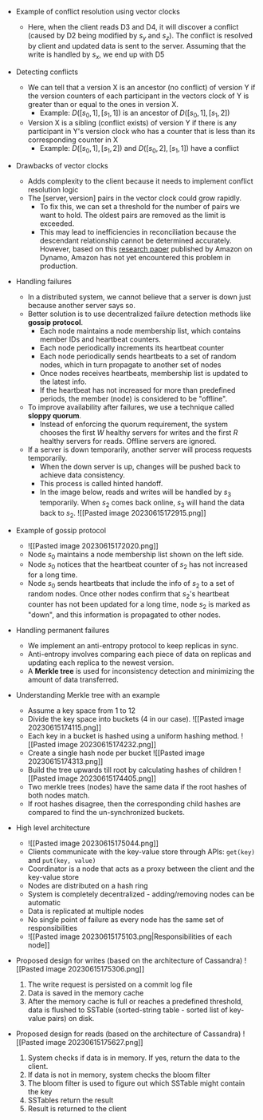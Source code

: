 - Example of conflict resolution using vector clocks 
	- Here, when the client reads $\text{D3}$ and $\text{D4}$, it will discover a conflict (caused by $\text{D2}$ being modified by $s_{y}$ and $s_{z}$). The conflict is resolved by client and updated data is sent to the server. Assuming that the write is handled by $s_{x}$, we end up with $\text{D5}$

- Detecting conflicts
	- We can tell that a version X is an ancestor (no conflict) of version Y if the version counters of each participant in the vectors clock of Y is greater than or equal to the ones in version X.
		- Example: $D([s_{0}, 1], [s_{1}, 1])$ is an ancestor of $D([s_{0}, 1], [s_{1}, 2])$
	- Version X is a sibling (conflict exists) of version Y if there is any participant in Y's version clock who has a counter that is less than its corresponding counter in X
		- Example: $D([s_{0}, 1], [s_{1}, 2])$ and $D([s_{0}, 2], [s_{1}, 1])$ have a conflict

- Drawbacks of vector clocks
	- Adds complexity to the client because it needs to implement conflict resolution logic
	- The $[\text{server}, \text{version}]$ pairs in the vector clock could grow rapidly.
		- To fix this, we can set a threshold for the number of pairs we want to hold. The oldest pairs are removed as the limit is exceeded.
		- This may lead to inefficiencies in reconciliation because the descendant relationship cannot be determined accurately. However, based on this [research paper](https://www.allthingsdistributed.com/files/amazon-dynamo-sosp2007.pdf) published by Amazon on Dynamo, Amazon has not yet encountered this problem in production.

- Handling failures
	- In a distributed system, we cannot believe that a server is down just because another server says so.
	- Better solution is to use decentralized failure detection methods like **gossip protocol**.
		- Each node maintains a node membership list, which contains member IDs and heartbeat counters.
		- Each node periodically increments its heartbeat counter
		- Each node periodically sends heartbeats to a set of random nodes, which in turn propagate to another set of nodes
		- Once nodes receives heartbeats, membership list is updated to the latest info.
		- If the heartbeat has not increased for more than predefined periods, the member (node) is considered to be "offline".
	- To improve availability after failures, we use a technique called **sloppy quorum**.
		- Instead of enforcing the quorum requirement, the system chooses the first $W$ healthy servers for writes and the first $R$ healthy servers for reads. Offline servers are ignored.
	- If a server is down temporarily, another server will process requests temporarily.
		- When the down server is up, changes will be pushed back to achieve data consistency.
		- This process is called hinted handoff.
		- In the image below, reads and writes will be handled by $s_{3}$ temporarily. When $s_{2}$ comes back online, $s_{3}$ will hand the data back to $s_{2}$. ![[Pasted image 20230615172915.png]]

- Example of gossip protocol
	- ![[Pasted image 20230615172020.png]]
	- Node $s_{0}$ maintains a node membership list shown on the left side.
	- Node $s_{0}$ notices that the heartbeat counter of $s_{2}$ has not increased for a long time.
	- Node $s_{0}$ sends heartbeats that include the info of $s_{2}$ to a set of random nodes. Once other nodes confirm that $s_{2}$'s heartbeat counter has not been updated for a long time, node $s_{2}$ is marked as "down", and this information is propagated to other nodes.

 - Handling permanent failures
	 - We implement an anti-entropy protocol to keep replicas in sync.
	 - Anti-entropy involves comparing each piece of data on replicas and updating each replica to the newest version.
	 - A **Merkle tree** is used for inconsistency detection and minimizing the amount of data transferred.

- Understanding Merkle tree with an example
	- Assume a key space from 1 to 12
	- Divide the key space into buckets (4 in our case).  ![[Pasted image 20230615174115.png]]
	- Each key in a bucket is hashed using a uniform hashing method. ![[Pasted image 20230615174232.png]]
	- Create a single hash node per bucket ![[Pasted image 20230615174313.png]]
	- Build the tree upwards till root by calculating hashes of children ![[Pasted image 20230615174405.png]]
	- Two merkle trees (nodes) have the same data if the root hashes of both nodes match.
	- If root hashes disagree, then the corresponding child hashes are compared to find the un-synchronized buckets.

- High level architecture
	- ![[Pasted image 20230615175044.png]]
	- Clients communicate with the key-value store through APIs: `get(key)` and `put(key, value)`
	- Coordinator is a node that acts as a proxy between the client and the key-value store
	- Nodes are distributed on a hash ring
	- System is completely decentralized - adding/removing nodes can be automatic
	- Data is replicated at multiple nodes
	- No single point of failure as every node has the same set of responsibilities
	- ![[Pasted image 20230615175103.png|Responsibilities of each node]]

- Proposed design for writes (based on the architecture of Cassandra) ![[Pasted image 20230615175306.png]]
	1. The write request is persisted on a commit log file
	2. Data is saved in the memory cache
	3. After the memory cache is full or reaches a predefined threshold, data is flushed to SSTable (sorted-string table - sorted list of key-value pairs) on disk.

- Proposed design for reads (based on the architecture of Cassandra) ![[Pasted image 20230615175627.png]]
	1. System checks if data is in memory. If yes, return the data to the client.
	2. If data is not in memory, system checks the bloom filter
	3. The bloom filter is used to figure out which SSTable might contain the key
	4. SSTables return the result
	5. Result is returned to the client